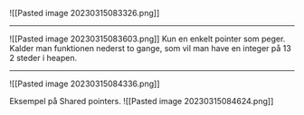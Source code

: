 
![[Pasted image 20230315083326.png]]

***

![[Pasted image 20230315083603.png]]
Kun en enkelt pointer som peger.
Kalder man funktionen nederst to gange, som vil man have en integer på 13 2 steder i heapen.

***
![[Pasted image 20230315084336.png]]

Eksempel på Shared pointers.
![[Pasted image 20230315084624.png]]
